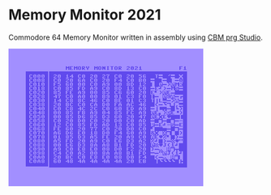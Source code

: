 # Memory Monitor 2021

Commodore 64 Memory Monitor written in assembly using [CBM prg Studio](https://www.ajordison.co.uk/).

![Memory Monitor](screenshot.png)
